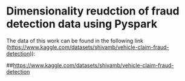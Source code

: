 # Dimensionality reudction of fraud detection data using Pyspark


























The data of this work can be found in the following link (https://www.kaggle.com/datasets/shivamb/vehicle-claim-fraud-detection)):

##https://www.kaggle.com/datasets/shivamb/vehicle-claim-fraud-detection
